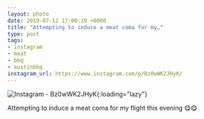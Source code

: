 ```yaml
---
layout: photo
date: 2019-07-12 17:00:19 +0000
title: "Attempting to induce a meat coma for my…"
type: post
tags:
- instagram
- meat
- bbq
- austinbbq
instagram_url: https://www.instagram.com/p/Bz0wWK2JHyK/
---
```


![Instagram - Bz0wWK2JHyK](https://colinseymour.co.uk/img/Bz0wWK2JHyK.jpg){:loading="lazy"}

Attempting to induce a meat coma for my flight this evening 😋😋
